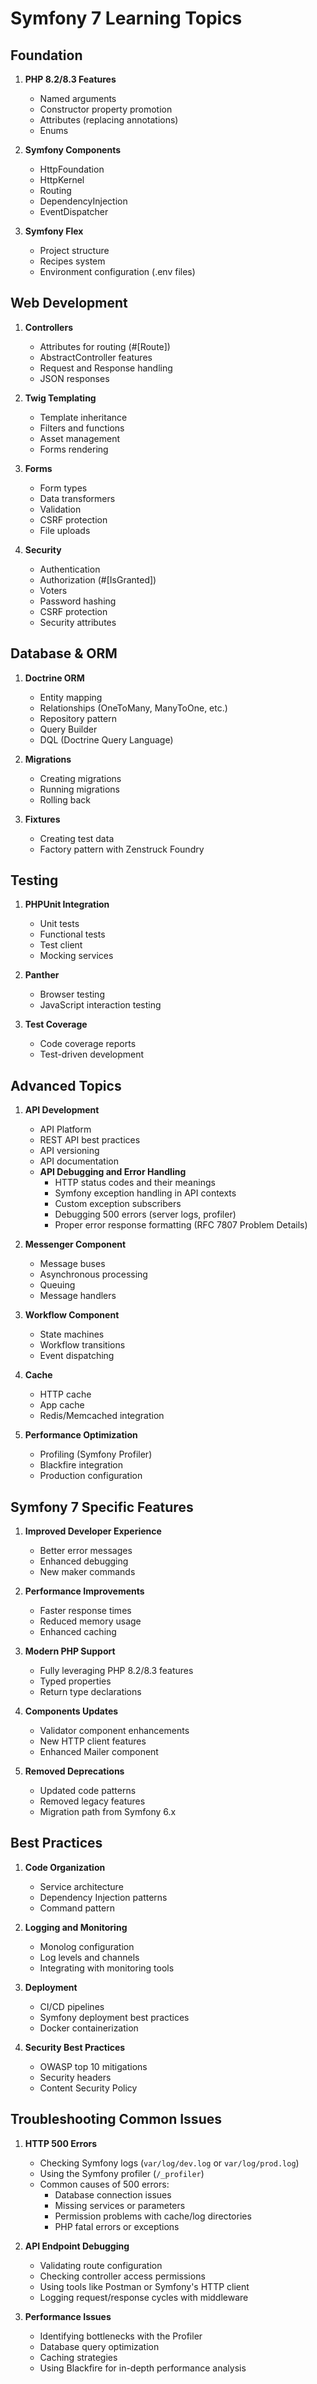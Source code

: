 # Symfony 7 Learning Topics

## Foundation
1. **PHP 8.2/8.3 Features**
   - Named arguments
   - Constructor property promotion
   - Attributes (replacing annotations)
   - Enums
   
2. **Symfony Components**
   - HttpFoundation
   - HttpKernel
   - Routing
   - DependencyInjection
   - EventDispatcher

3. **Symfony Flex**
   - Project structure
   - Recipes system
   - Environment configuration (.env files)

## Web Development
1. **Controllers**
   - Attributes for routing (#[Route])
   - AbstractController features
   - Request and Response handling
   - JSON responses

2. **Twig Templating**
   - Template inheritance
   - Filters and functions
   - Asset management
   - Forms rendering

3. **Forms**
   - Form types
   - Data transformers
   - Validation
   - CSRF protection
   - File uploads

4. **Security**
   - Authentication
   - Authorization (#[IsGranted])
   - Voters
   - Password hashing
   - CSRF protection
   - Security attributes

## Database & ORM
1. **Doctrine ORM**
   - Entity mapping
   - Relationships (OneToMany, ManyToOne, etc.)
   - Repository pattern
   - Query Builder
   - DQL (Doctrine Query Language)

2. **Migrations**
   - Creating migrations
   - Running migrations
   - Rolling back

3. **Fixtures**
   - Creating test data
   - Factory pattern with Zenstruck Foundry

## Testing
1. **PHPUnit Integration**
   - Unit tests
   - Functional tests
   - Test client
   - Mocking services

2. **Panther**
   - Browser testing
   - JavaScript interaction testing

3. **Test Coverage**
   - Code coverage reports
   - Test-driven development

## Advanced Topics
1. **API Development**
   - API Platform
   - REST API best practices
   - API versioning
   - API documentation
   - **API Debugging and Error Handling**
     - HTTP status codes and their meanings
     - Symfony exception handling in API contexts
     - Custom exception subscribers
     - Debugging 500 errors (server logs, profiler)
     - Proper error response formatting (RFC 7807 Problem Details)

2. **Messenger Component**
   - Message buses
   - Asynchronous processing
   - Queuing
   - Message handlers

3. **Workflow Component**
   - State machines
   - Workflow transitions
   - Event dispatching

4. **Cache**
   - HTTP cache
   - App cache
   - Redis/Memcached integration

5. **Performance Optimization**
   - Profiling (Symfony Profiler)
   - Blackfire integration
   - Production configuration

## Symfony 7 Specific Features
1. **Improved Developer Experience**
   - Better error messages
   - Enhanced debugging
   - New maker commands

2. **Performance Improvements**
   - Faster response times
   - Reduced memory usage
   - Enhanced caching

3. **Modern PHP Support**
   - Fully leveraging PHP 8.2/8.3 features
   - Typed properties
   - Return type declarations

4. **Components Updates**
   - Validator component enhancements
   - New HTTP client features
   - Enhanced Mailer component

5. **Removed Deprecations**
   - Updated code patterns
   - Removed legacy features
   - Migration path from Symfony 6.x

## Best Practices
1. **Code Organization**
   - Service architecture
   - Dependency Injection patterns
   - Command pattern

2. **Logging and Monitoring**
   - Monolog configuration
   - Log levels and channels
   - Integrating with monitoring tools

3. **Deployment**
   - CI/CD pipelines
   - Symfony deployment best practices
   - Docker containerization

4. **Security Best Practices**
   - OWASP top 10 mitigations
   - Security headers
   - Content Security Policy

## Troubleshooting Common Issues
1. **HTTP 500 Errors**
   - Checking Symfony logs (`var/log/dev.log` or `var/log/prod.log`)
   - Using the Symfony profiler (`/_profiler`)
   - Common causes of 500 errors:
     - Database connection issues
     - Missing services or parameters
     - Permission problems with cache/log directories
     - PHP fatal errors or exceptions

2. **API Endpoint Debugging**
   - Validating route configuration
   - Checking controller access permissions
   - Using tools like Postman or Symfony's HTTP client
   - Logging request/response cycles with middleware

3. **Performance Issues**
   - Identifying bottlenecks with the Profiler
   - Database query optimization
   - Caching strategies
   - Using Blackfire for in-depth performance analysis
